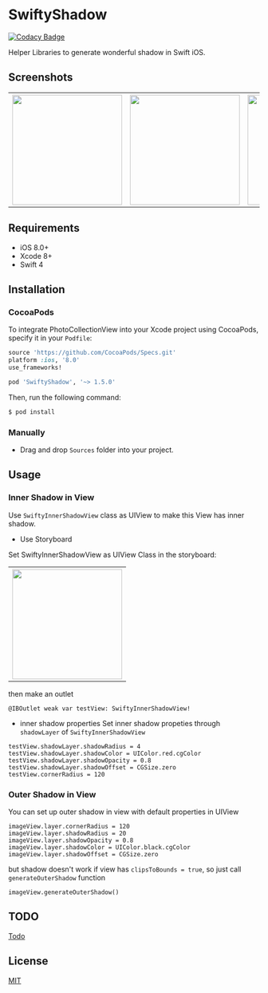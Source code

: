 # SwiftyShadow

[![Codacy Badge](https://api.codacy.com/project/badge/Grade/f6a7a8d0d6294d82948f9d16a8b14bed)](https://www.codacy.com/app/noblakit01/SwiftyShadow?utm_source=github.com&utm_medium=referral&utm_content=noblakit01/SwiftyShadow&utm_campaign=badger)

Helper Libraries to generate wonderful shadow in Swift iOS.

## Screenshots

<table>
  <tr>
    <th>
      <img src="Screenshot/inner_shadow.png" width="220"/>
    </th>
    <th>
      <img src="Screenshot/outer_shadow.png" width="220"/>
    </th>
    <th>
      <img src="Screenshot/elliptical_shadow.png" width="220"/>
    </th>
  </tr>
</table>

## Requirements

* iOS 8.0+
* Xcode 8+
* Swift 4

## Installation

### CocoaPods

To integrate PhotoCollectionView into your Xcode project using CocoaPods, specify it in your `Podfile`:

```ruby
source 'https://github.com/CocoaPods/Specs.git'
platform :ios, '8.0'
use_frameworks!

pod 'SwiftyShadow', '~> 1.5.0'
```

Then, run the following command:

```bash
$ pod install
```

### Manually
- Drag and drop `Sources` folder into your project.

## Usage

### Inner Shadow in View
Use `SwiftyInnerShadowView` class as UIView to make this View has inner shadow.

- Use Storyboard

Set SwiftyInnerShadowView as UIView Class in the storyboard:
<table>
  <tr>
    <th>
      <img src="Tutorial/storyboard.png" width="220"/>
    </th>
  </tr>
</table>

then make an outlet
```
@IBOutlet weak var testView: SwiftyInnerShadowView!
```


- inner shadow properties
Set inner shadow propeties through `shadowLayer` of `SwiftyInnerShadowView`
```
testView.shadowLayer.shadowRadius = 4
testView.shadowLayer.shadowColor = UIColor.red.cgColor
testView.shadowLayer.shadowOpacity = 0.8
testView.shadowLayer.shadowOffset = CGSize.zero
testView.cornerRadius = 120
```

### Outer Shadow in View
You can set up outer shadow in view with default properties in UIView
```
imageView.layer.cornerRadius = 120
imageView.layer.shadowRadius = 20
imageView.layer.shadowOpacity = 0.8
imageView.layer.shadowColor = UIColor.black.cgColor
imageView.layer.shadowOffset = CGSize.zero
```

but shadow doesn't work if view has `clipsToBounds = true`, so just call `generateOuterShadow` function
```
imageView.generateOuterShadow()
```

## TODO
[Todo](https://github.com/noblakit01/SwiftyShadow/blob/master/TODO.md)
## License
[MIT](http://thi.mit-license.org/)
